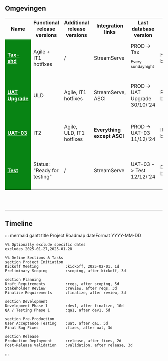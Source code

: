 ## Omgevingen
<table>
	<tr>
		<th>Name</th>
		<th>Functional release versions</th>
		<th>Additional release versions</th>
		<th>Integration links</th>
		<th>Last database version</th>
		<th>Code branch</th>
		<th>D365 version</th>
	</tr>
		<tr style="height:120px">
		<td style="background-color:#088414"><a href="https://tax-shd-evrst-1.sandbox.operations.dynamics.com/" style="font-weight:bold;color:white;">Tax-shd</a></td>
		<td>Agile + IT1 hotfixes</td>
		<td>/</td>
		<td>StreamServe</td>
		<td>PROD -> Tax<br><p style="font-size:80%">Every sundaynight</p></td>
		<td>Hotfix branch</td>
		<td>10.0.41</td>
	</tr>
	<tr style="height:120px">
		<td style="background-color:#088414"><a href="https://sherpa-uat-upgrade.sandbox.operations.dynamics.com/" style="font-weight:bold;color:white;">UAT Upgrade</a></td>
		<td>ULD</td>
		<td>Agile, IT1 hotfixes</td>
		<td>StreamServe, ASCI</td>
		<td>PROD -> UAT Upgrade<br>30/10/'24</td>
		<td>Release branch</td>
		<td>10.0.41</td>
	</tr>
	<tr style="height:120px">
		<td style="background-color:#088414"><a href="https://goed-uat-03.sandbox.operations.eu.dynamics.com/" style="font-weight:bold;color:white;">UAT-03</a></td>
		<td>IT2</td>
		<td>Agile, ULD, IT1 hotfixes</td>
		<td style="font-weight: bold">Everything<br>except ASCI</td>
		<td>PROD -> UAT-03<br>11/12/'24</td>
		<td>Iteration2 branch</td>
		<td>10.0.41</td>
	</tr>
	<tr style="height:120px">
		<td style="background-color:#088414"><a href="https://sherpa-test-2465988b8383a0fe9aos.axcloud.dynamics.com/" style="font-weight:bold;color:white;">Test</a></td>
		<td>Status:<br>"Ready for testing"</td>
		<td>/</td>
		<td>StreamServe</td>
		<td>UAT-03 -> Test<br>12/12/'24</td>
		<td>DEVOV branch</td>
		<td>10.0.41</td>
	</tr>
</table>
<br>
<br>

----

## Timeline

::: mermaid
gantt
    title Project Roadmap
    dateFormat  YYYY-MM-DD
    
    %% Optionally exclude specific dates
    excludes 2025-01-27,2025-01-28
    
    %% Define Sections & Tasks
    section Project Initiation
    Kickoff Meeting            :kickoff, 2025-02-01, 1d
    Preliminary Scoping        :scoping, after kickoff, 3d

    section Planning
    Draft Requirements         :reqs, after scoping, 5d
    Stakeholder Review         :review, after reqs, 3d
    Finalize Requirements      :finalize, after review, 3d

    section Development
    Development Phase 1        :dev1, after finalize, 10d
    QA / Testing Phase 1       :qa1, after dev1, 5d

    section Pre-Production
    User Acceptance Testing    :uat, after qa1, 5d
    Final Bug Fixes            :fixes, after uat, 3d

    section Release
    Production Deployment      :release, after fixes, 2d
    Post-Release Validation    :validation, after release, 3d
:::
